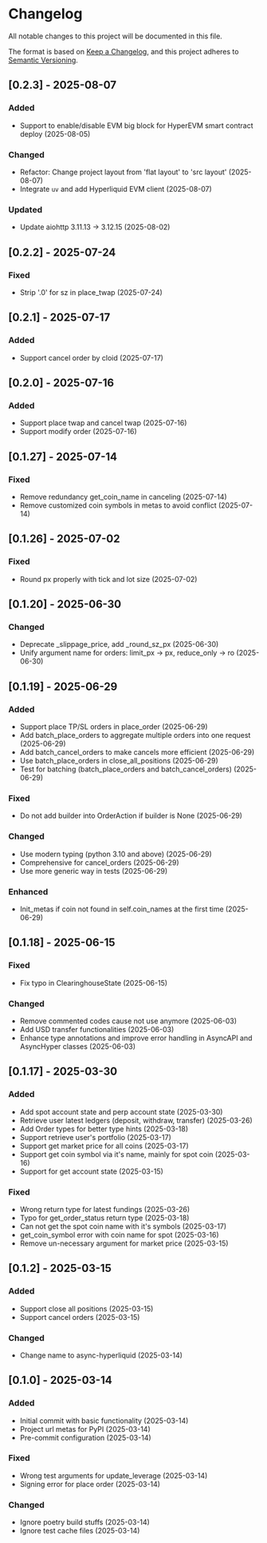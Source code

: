 # Changelog

All notable changes to this project will be documented in this file.

The format is based on [Keep a Changelog](https://keepachangelog.com/en/1.0.0/),
and this project adheres to [Semantic Versioning](https://semver.org/spec/v2.0.0.html).


## [0.2.3] - 2025-08-07

### Added
- Support to enable/disable EVM big block for HyperEVM smart contract deploy (2025-08-05)

### Changed
- Refactor: Change project layout from 'flat layout' to 'src layout' (2025-08-07)
- Integrate `uv` and add Hyperliquid EVM client (2025-08-07)

### Updated
- Update aiohttp 3.11.13 -> 3.12.15 (2025-08-02)

## [0.2.2] - 2025-07-24

### Fixed
- Strip '.0' for sz in place_twap (2025-07-24)

## [0.2.1] - 2025-07-17

### Added
- Support cancel order by cloid (2025-07-17)

## [0.2.0] - 2025-07-16

### Added
- Support place twap and cancel twap (2025-07-16)
- Support modify order (2025-07-16)

## [0.1.27] - 2025-07-14

### Fixed
- Remove redundancy get_coin_name in canceling (2025-07-14)
- Remove customized coin symbols in metas to avoid conflict (2025-07-14)

## [0.1.26] - 2025-07-02

### Fixed
- Round px properly with tick and lot size (2025-07-02)

## [0.1.20] - 2025-06-30

### Changed
- Deprecate _slippage_price, add _round_sz_px (2025-06-30)
- Unify argument name for orders: limit_px -> px, reduce_only -> ro (2025-06-30)

## [0.1.19] - 2025-06-29

### Added
- Support place TP/SL orders in place_order (2025-06-29)
- Add batch_place_orders to aggregate multiple orders into one request (2025-06-29)
- Add batch_cancel_orders to make cancels more efficient (2025-06-29)
- Use batch_place_orders in close_all_positions (2025-06-29)
- Test for batching (batch_place_orders and batch_cancel_orders) (2025-06-29)

### Fixed
- Do not add builder into OrderAction if builder is None (2025-06-29)

### Changed
- Use modern typing (python 3.10 and above) (2025-06-29)
- Comprehensive for cancel_orders (2025-06-29)
- Use more generic way in tests (2025-06-29)

### Enhanced
- Init_metas if coin not found in self.coin_names at the first time (2025-06-29)

## [0.1.18] - 2025-06-15

### Fixed
- Fix typo in ClearinghouseState (2025-06-15)

### Changed
- Remove commented codes cause not use anymore (2025-06-03)
- Add USD transfer functionalities (2025-06-03)
- Enhance type annotations and improve error handling in AsyncAPI and AsyncHyper classes (2025-06-03)

## [0.1.17] - 2025-03-30

### Added
- Add spot account state and perp account state (2025-03-30)
- Retrieve user latest ledgers (deposit, withdraw, transfer) (2025-03-26)
- Add Order types for better type hints (2025-03-18)
- Support retrieve user's portfolio (2025-03-17)
- Support get market price for all coins (2025-03-17)
- Support get coin symbol via it's name, mainly for spot coin (2025-03-16)
- Support for get account state (2025-03-15)

### Fixed
- Wrong return type for latest fundings (2025-03-26)
- Typo for get_order_status return type (2025-03-18)
- Can not get the spot coin name with it's symbols (2025-03-17)
- get_coin_symbol error with coin name for spot (2025-03-16)
- Remove un-necessary argument for market price (2025-03-15)

## [0.1.2] - 2025-03-15

### Added
- Support close all positions (2025-03-15)
- Support cancel orders (2025-03-15)

### Changed
- Change name to async-hyperliquid (2025-03-14)

## [0.1.0] - 2025-03-14

### Added
- Initial commit with basic functionality (2025-03-14)
- Project url metas for PyPI (2025-03-14)
- Pre-commit configuration (2025-03-14)

### Fixed
- Wrong test arguments for update_leverage (2025-03-14)
- Signing error for place order (2025-03-14)

### Changed
- Ignore poetry build stuffs (2025-03-14)
- Ignore test cache files (2025-03-14)

